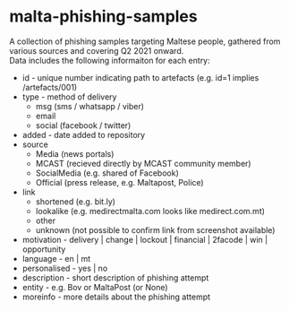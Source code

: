 # malta-phishing-samples

A collection of phishing samples targeting Maltese people, gathered from various sources and covering Q2 2021 onward.  
Data includes the following informaiton for each entry:
- id - unique number indicating path to artefacts (e.g. id=1 implies /artefacts/001)
- type - method of delivery 
  - msg (sms / whatsapp / viber)
  - email
  - social (facebook / twitter)
- added - date added to repository
- source 
  - Media (news portals)
  - MCAST (recieved directly by MCAST community member)
  - SocialMedia (e.g. shared of Facebook)
  - Official (press release, e.g. Maltapost, Police)
- link 
  - shortened (e.g. bit.ly)
  - lookalike (e.g. medirectmalta.com looks like medirect.com.mt)
  - other
  - unknown (not possible to confirm link from screenshot available) 
- motivation - delivery | change | lockout | financial | 2facode | win | opportunity
- language - en | mt
- personalised - yes | no
- description - short description of phishing attempt
- entity - e.g. Bov or MaltaPost (or None)
- moreinfo - more details about the phishing attempt
